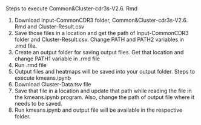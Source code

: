 # 
Steps to execute Common&Cluster-cdr3s-V2.6. Rmd
1. Download Input-CommonCDR3 folder, Common&Cluster-cdr3s-V2.6. Rmd and Cluster-Result.csv 
2. Save those files in a location and get the path of Input-CommonCDR3 folder and Cluster-Result.csv. Change PATH and PATH2 variables in .rmd file.
3. Create an output folder for saving output files. Get that location and change PATH1 variable in .rmd file
4. Run .rmd file
5. Output files and heatmaps will be saved into your output folder.
Steps to execute kmeans.ipynb
1. Download Cluster-Data.tsv file 
2. Save that file in a location and update that path while reading the file in the    kmeans.ipynb program. Also, change the path of output file where it needs to be saved.
3. Run kmeans.ipynb and output file will be available in the respective folder.


